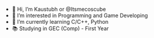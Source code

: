 - 👋 Hi, I’m Kaustubh or @Itsmecoscube
- 👀 I’m interested in Programming and Game Developing
- 🌱 I’m currently learning C/C++, Python
- 📚 Studying in GEC (Comp) - First Year
<!---
Itsmecoscube/Itsmecoscube is a ✨ special ✨ repository because its `README.md` (this file) appears on your GitHub profile.
You can click the Preview link to take a look at your changes.
--->
